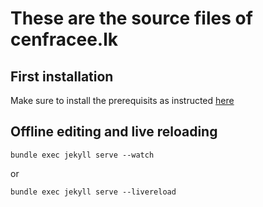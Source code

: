 # These are the source files of cenfracee.lk

## First installation

Make sure to install the prerequisits as instructed [here](https://jekyllrb.com/docs/)


## Offline editing and live reloading

```
bundle exec jekyll serve --watch
```

or 
```
bundle exec jekyll serve --livereload
```
